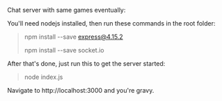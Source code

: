 Chat server with same games eventually:

You'll need nodejs installed, then run these commands in the root folder:

> npm install --save express@4.15.2
>
> npm install --save socket.io

After that's done, just run this to get the server started:

> node index.js

Navigate to http://localhost:3000 and you're gravy.
